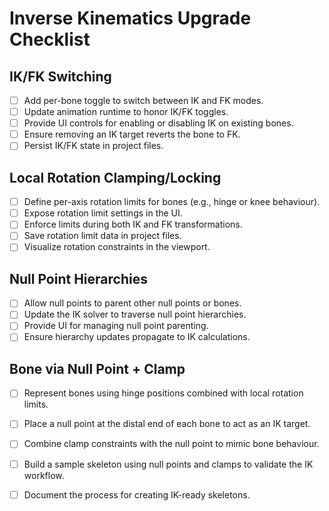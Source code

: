 # Inverse Kinematics Upgrade Checklist

## IK/FK Switching
- [ ] Add per-bone toggle to switch between IK and FK modes.
- [ ] Update animation runtime to honor IK/FK toggles.
- [ ] Provide UI controls for enabling or disabling IK on existing bones.
- [ ] Ensure removing an IK target reverts the bone to FK.
- [ ] Persist IK/FK state in project files.

## Local Rotation Clamping/Locking
- [ ] Define per-axis rotation limits for bones (e.g., hinge or knee behaviour).
- [ ] Expose rotation limit settings in the UI.
- [ ] Enforce limits during both IK and FK transformations.
- [ ] Save rotation limit data in project files.
- [ ] Visualize rotation constraints in the viewport.

## Null Point Hierarchies
- [ ] Allow null points to parent other null points or bones.
- [ ] Update the IK solver to traverse null point hierarchies.
- [ ] Provide UI for managing null point parenting.
- [ ] Ensure hierarchy updates propagate to IK calculations.

## Bone via Null Point + Clamp
- [ ] Represent bones using hinge positions combined with local rotation limits.
- [ ] Place a null point at the distal end of each bone to act as an IK target.
- [ ] Combine clamp constraints with the null point to mimic bone behaviour.
- [ ] Build a sample skeleton using null points and clamps to validate the IK workflow.
- [ ] Document the process for creating IK-ready skeletons.


